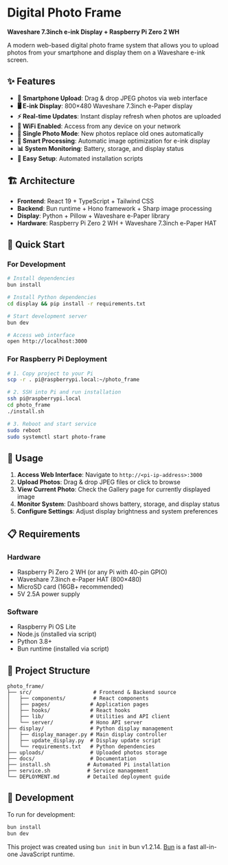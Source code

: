 # Digital Photo Frame

**Waveshare 7.3inch e-ink Display + Raspberry Pi Zero 2 WH**

A modern web-based digital photo frame system that allows you to upload photos from your smartphone and display them on a Waveshare e-ink screen.

## ✨ Features

- **📱 Smartphone Upload**: Drag & drop JPEG photos via web interface
- **🖥️ E-ink Display**: 800×480 Waveshare 7.3inch e-Paper display
- **⚡ Real-time Updates**: Instant display refresh when photos are uploaded
- **📡 WiFi Enabled**: Access from any device on your network
- **🔄 Single Photo Mode**: New photos replace old ones automatically
- **🎨 Smart Processing**: Automatic image optimization for e-ink display
- **📊 System Monitoring**: Battery, storage, and display status
- **🔧 Easy Setup**: Automated installation scripts

## 🏗️ Architecture

- **Frontend**: React 19 + TypeScript + Tailwind CSS
- **Backend**: Bun runtime + Hono framework + Sharp image processing
- **Display**: Python + Pillow + Waveshare e-Paper library
- **Hardware**: Raspberry Pi Zero 2 WH + Waveshare 7.3inch e-Paper HAT

## 🚀 Quick Start

### For Development

```bash
# Install dependencies
bun install

# Install Python dependencies
cd display && pip install -r requirements.txt

# Start development server
bun dev

# Access web interface
open http://localhost:3000
```

### For Raspberry Pi Deployment

```bash
# 1. Copy project to your Pi
scp -r . pi@raspberrypi.local:~/photo_frame

# 2. SSH into Pi and run installation
ssh pi@raspberrypi.local
cd photo_frame
./install.sh

# 3. Reboot and start service
sudo reboot
sudo systemctl start photo-frame
```

## 📱 Usage

1. **Access Web Interface**: Navigate to `http://<pi-ip-address>:3000`
2. **Upload Photos**: Drag & drop JPEG files or click to browse
3. **View Current Photo**: Check the Gallery page for currently displayed image
4. **Monitor System**: Dashboard shows battery, storage, and display status
5. **Configure Settings**: Adjust display brightness and system preferences

## 📋 Requirements

### Hardware
- Raspberry Pi Zero 2 WH (or any Pi with 40-pin GPIO)
- Waveshare 7.3inch e-Paper HAT (800×480)
- MicroSD card (16GB+ recommended)
- 5V 2.5A power supply

### Software
- Raspberry Pi OS Lite
- Node.js (installed via script)
- Python 3.8+
- Bun runtime (installed via script)

## 📁 Project Structure

```
photo_frame/
├── src/                    # Frontend & Backend source
│   ├── components/         # React components
│   ├── pages/             # Application pages
│   ├── hooks/             # React hooks
│   ├── lib/               # Utilities and API client
│   └── server/            # Hono API server
├── display/               # Python display management
│   ├── display_manager.py # Main display controller
│   ├── update_display.py  # Display update script
│   └── requirements.txt   # Python dependencies
├── uploads/               # Uploaded photos storage
├── docs/                  # Documentation
├── install.sh            # Automated Pi installation
├── service.sh            # Service management
└── DEPLOYMENT.md         # Detailed deployment guide
```

## 🔧 Development

To run for development:

```bash
bun install
bun dev
```

This project was created using `bun init` in bun v1.2.14. [Bun](https://bun.sh) is a fast all-in-one JavaScript runtime.
